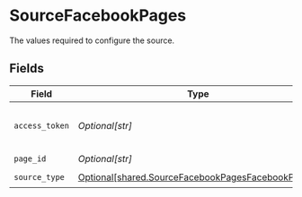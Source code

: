 # SourceFacebookPages

The values required to configure the source.


## Fields

| Field                                                                                                            | Type                                                                                                             | Required                                                                                                         | Description                                                                                                      |
| ---------------------------------------------------------------------------------------------------------------- | ---------------------------------------------------------------------------------------------------------------- | ---------------------------------------------------------------------------------------------------------------- | ---------------------------------------------------------------------------------------------------------------- |
| `access_token`                                                                                                   | *Optional[str]*                                                                                                  | :heavy_check_mark:                                                                                               | Facebook Page Access Token                                                                                       |
| `page_id`                                                                                                        | *Optional[str]*                                                                                                  | :heavy_check_mark:                                                                                               | Page ID                                                                                                          |
| `source_type`                                                                                                    | [Optional[shared.SourceFacebookPagesFacebookPages]](undefined/models/shared/sourcefacebookpagesfacebookpages.md) | :heavy_check_mark:                                                                                               | N/A                                                                                                              |